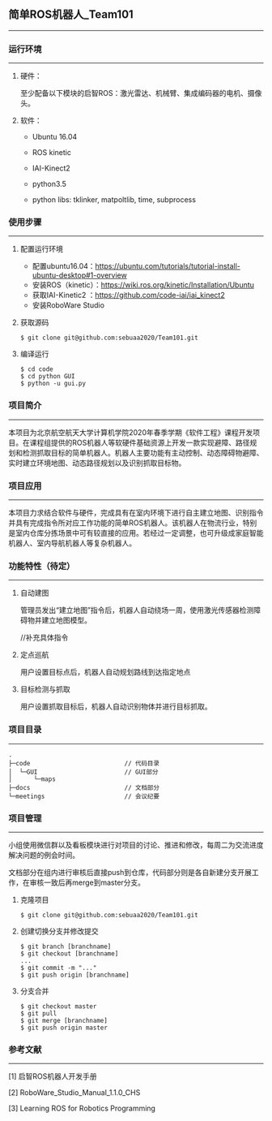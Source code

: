 ## 简单ROS机器人_Team101

----

### 运行环境

---

1. 硬件：

   至少配备以下模块的启智ROS：激光雷达、机械臂、集成编码器的电机、摄像头。

2. 软件：

   * Ubuntu 16.04

   * ROS kinetic

   * IAI-Kinect2
   * python3.5
   * python libs: tklinker, matpoltlib, time, subprocess

### 使用步骤

---

1. 配置运行环境
    * 配置ubuntu16.04：https://ubuntu.com/tutorials/tutorial-install-ubuntu-desktop#1-overview
    * 安装ROS（kinetic）：https://wiki.ros.org/kinetic/Installation/Ubuntu
    * 获取IAI-Kinetic2 ：https://github.com/code-iai/iai_kinect2
    * 安装RoboWare Studio

2. 获取源码

    ```
   $ git clone git@github.com:sebuaa2020/Team101.git
   ```

3. 编译运行
    ```
   $ cd code
   $ cd python GUI
   $ python -u gui.py
   ```



### 项目简介

---

本项目为北京航空航天大学计算机学院2020年春季学期《软件工程》课程开发项目。在课程组提供的ROS机器人等软硬件基础资源上开发一款实现避障、路径规划和检测抓取目标的简单机器人。机器人主要功能有主动控制、动态障碍物避障、实时建立环境地图、动态路径规划以及识别抓取目标物。

### 项目应用

---

本项目力求结合软件与硬件，完成具有在室内环境下进行自主建立地图、识别指令并具有完成指令所对应工作功能的简单ROS机器人。该机器人在物流行业，特别是室内仓库分拣场景中可有较直接的应用。若经过一定调整，也可升级成家庭智能机器人、室内导航机器人等复杂机器人。

### 功能特性（待定）

---

1. 自动建图

   管理员发出“建立地图”指令后，机器人自动绕场一周，使用激光传感器检测障碍物并建立地图模型。

   //补充具体指令

2. 定点巡航

   用户设置目标点后，机器人自动规划路线到达指定地点

3. 目标检测与抓取

   用户设置抓取目标后，机器人自动识别物体并进行目标抓取。

### 项目目录

---

```
.
├─code                          // 代码目录
│  └─GUI                        // GUI部分
│      └─maps
├─docs                          // 文档部分
└─meetings                      // 会议纪要
```

### 项目管理

---

小组使用微信群以及看板模块进行对项目的讨论、推进和修改，每周二为交流进度解决问题的例会时间。

文档部分在组内进行审核后直接push到仓库，代码部分则是各自新建分支开展工作，在审核一致后再merge到master分支。

1. 克隆项目

   ```
   $ git clone git@github.com:sebuaa2020/Team101.git
   ```

2. 创建切换分支并修改提交

   ```
   $ git branch [branchname]
   $ git checkout [branchname]
   ...
   $ git commit -m "..."
   $ git push origin [branchname]
   ```

3. 分支合并

   ```
   $ git checkout master
   $ git pull
   $ git merge [branchname]
   $ git push origin master
   ```

### 参考文献

---

[1] 启智ROS机器人开发手册

[2] RoboWare_Studio_Manual_1.1.0_CHS

[3]  Learning ROS for Robotics Programming